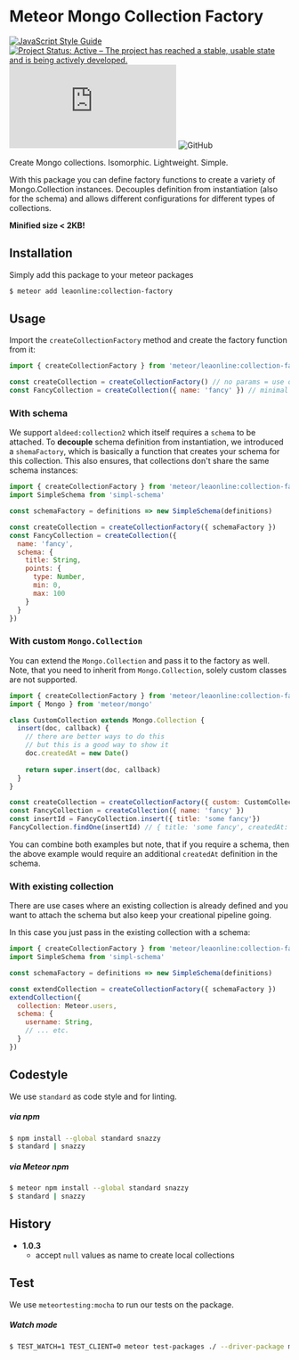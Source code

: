 # Meteor Mongo Collection Factory

[![JavaScript Style Guide](https://img.shields.io/badge/code_style-standard-brightgreen.svg)](https://standardjs.com)
[![Project Status: Active – The project has reached a stable, usable state and is being actively developed.](https://www.repostatus.org/badges/latest/active.svg)](https://www.repostatus.org/#active)
![GitHub file size in bytes](https://img.shields.io/github/size/leaonline/collection-factory/collection-factory.js)
![GitHub](https://img.shields.io/github/license/leaonline/collection-factory)

Create Mongo collections. Isomorphic. Lightweight. Simple.

With this package you can define factory functions to create a variety of Mongo.Collection instances.
Decouples definition from instantiation (also for the schema) and allows different configurations for different
types of collections.

**Minified size < 2KB!**

## Installation

Simply add this package to your meteor packages

```bash
$ meteor add leaonline:collection-factory
```

## Usage

Import the `createCollectionFactory` method and create the factory function from it:

```javascript
import { createCollectionFactory } from 'meteor/leaonline:collection-factory'

const createCollection = createCollectionFactory() // no params = use defaults
const FancyCollection = createCollection({ name: 'fancy' }) // minimal required
```

### With schema

We support `aldeed:collection2` which itself requires a `schema` to be attached.
To **decouple** schema definition from instantiation, we introduced a `shemaFactory`, which
is basically a function that creates your schema for this collection. This also ensures, that
collections don't share the same schema instances:

```javascript
import { createCollectionFactory } from 'meteor/leaonline:collection-factory'
import SimpleSchema from 'simpl-schema'

const schemaFactory = definitions => new SimpleSchema(definitions)

const createCollection = createCollectionFactory({ schemaFactory })
const FancyCollection = createCollection({
  name: 'fancy',
  schema: {
    title: String,
    points: {
      type: Number,
      min: 0,
      max: 100
    }
  }
})
```

### With custom `Mongo.Collection`

You can extend the `Mongo.Collection` and pass it to the factory as well.
Note, that you need to inherit from `Mongo.Collection`, solely custom classes are not
supported.

```javascript
import { createCollectionFactory } from 'meteor/leaonline:collection-factory'
import { Mongo } from 'meteor/mongo'

class CustomCollection extends Mongo.Collection {
  insert(doc, callback) {
    // there are better ways to do this 
    // but this is a good way to show it 
    doc.createdAt = new Date()
    
    return super.insert(doc, callback)
  }
}

const createCollection = createCollectionFactory({ custom: CustomCollection })
const FancyCollection = createCollection({ name: 'fancy' })
const insertId = FancyCollection.insert({ title: 'some fancy'})
FancyCollection.findOne(insertId) // { title: 'some fancy', createdAt: ISODate("2020-04-20T10:19:54.552Z") }
```

You can combine both examples but note, that if you require a schema, then the above example would require an additional
`createdAt` definition in the schema.

### With existing collection

There are use cases where an existing collection is already defined and you want to attach
the schema but also keep your creational pipeline going.

In this case you just pass in the existing collection with a schema:

```javascript
import { createCollectionFactory } from 'meteor/leaonline:collection-factory'
import SimpleSchema from 'simpl-schema'

const schemaFactory = definitions => new SimpleSchema(definitions)

const extendCollection = createCollectionFactory({ schemaFactory })
extendCollection({
  collection: Meteor.users,
  schema: {
    username: String,
    // ... etc.
  }
})
```

## Codestyle

We use `standard` as code style and for linting.

##### via npm

```bash
$ npm install --global standard snazzy
$ standard | snazzy
```

##### via Meteor npm

```bash
$ meteor npm install --global standard snazzy
$ standard | snazzy
```

## History

- **1.0.3**
  - accept `null` values as name to create local collections


## Test

We use `meteortesting:mocha` to run our tests on the package.

##### Watch mode

```bash
$ TEST_WATCH=1 TEST_CLIENT=0 meteor test-packages ./ --driver-package meteortesting:mocha
```
